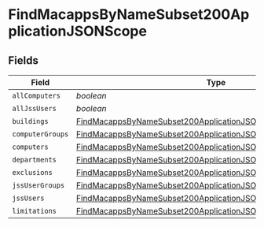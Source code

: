 # FindMacappsByNameSubset200ApplicationJSONScope


## Fields

| Field                                                                                                                                                     | Type                                                                                                                                                      | Required                                                                                                                                                  | Description                                                                                                                                               |
| --------------------------------------------------------------------------------------------------------------------------------------------------------- | --------------------------------------------------------------------------------------------------------------------------------------------------------- | --------------------------------------------------------------------------------------------------------------------------------------------------------- | --------------------------------------------------------------------------------------------------------------------------------------------------------- |
| `allComputers`                                                                                                                                            | *boolean*                                                                                                                                                 | :heavy_minus_sign:                                                                                                                                        | N/A                                                                                                                                                       |
| `allJssUsers`                                                                                                                                             | *boolean*                                                                                                                                                 | :heavy_minus_sign:                                                                                                                                        | N/A                                                                                                                                                       |
| `buildings`                                                                                                                                               | [FindMacappsByNameSubset200ApplicationJSONScopeBuildings](../../models/operations/findmacappsbynamesubset200applicationjsonscopebuildings.md)[]           | :heavy_minus_sign:                                                                                                                                        | N/A                                                                                                                                                       |
| `computerGroups`                                                                                                                                          | [FindMacappsByNameSubset200ApplicationJSONScopeComputerGroups](../../models/operations/findmacappsbynamesubset200applicationjsonscopecomputergroups.md)[] | :heavy_minus_sign:                                                                                                                                        | N/A                                                                                                                                                       |
| `computers`                                                                                                                                               | [FindMacappsByNameSubset200ApplicationJSONScopeComputers](../../models/operations/findmacappsbynamesubset200applicationjsonscopecomputers.md)[]           | :heavy_minus_sign:                                                                                                                                        | N/A                                                                                                                                                       |
| `departments`                                                                                                                                             | [FindMacappsByNameSubset200ApplicationJSONScopeDepartments](../../models/operations/findmacappsbynamesubset200applicationjsonscopedepartments.md)[]       | :heavy_minus_sign:                                                                                                                                        | N/A                                                                                                                                                       |
| `exclusions`                                                                                                                                              | [FindMacappsByNameSubset200ApplicationJSONScopeExclusions](../../models/operations/findmacappsbynamesubset200applicationjsonscopeexclusions.md)           | :heavy_minus_sign:                                                                                                                                        | N/A                                                                                                                                                       |
| `jssUserGroups`                                                                                                                                           | [FindMacappsByNameSubset200ApplicationJSONScopeJssUserGroups](../../models/operations/findmacappsbynamesubset200applicationjsonscopejssusergroups.md)[]   | :heavy_minus_sign:                                                                                                                                        | N/A                                                                                                                                                       |
| `jssUsers`                                                                                                                                                | [FindMacappsByNameSubset200ApplicationJSONScopeJssUsers](../../models/operations/findmacappsbynamesubset200applicationjsonscopejssusers.md)[]             | :heavy_minus_sign:                                                                                                                                        | N/A                                                                                                                                                       |
| `limitations`                                                                                                                                             | [FindMacappsByNameSubset200ApplicationJSONScopeLimitations](../../models/operations/findmacappsbynamesubset200applicationjsonscopelimitations.md)         | :heavy_minus_sign:                                                                                                                                        | N/A                                                                                                                                                       |